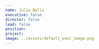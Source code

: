 ```yaml
---
name: Julia Balla
executive: false
director: false
lead: false
position:  
project:  
image: ../assets/default_exec_image.png
---
```

